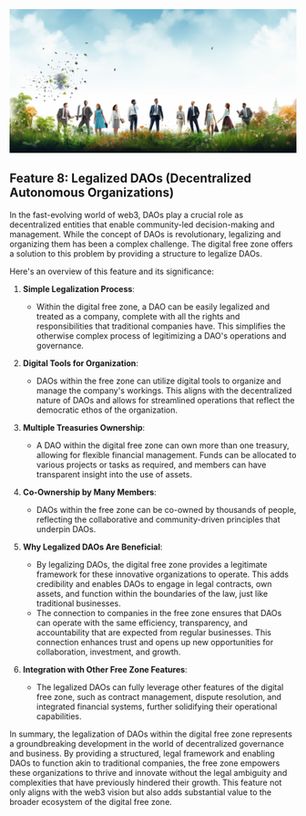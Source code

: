 
![](img/legal_dao.png)

## Feature 8: Legalized DAOs (Decentralized Autonomous Organizations)

In the fast-evolving world of web3, DAOs play a crucial role as decentralized entities that enable community-led decision-making and management. While the concept of DAOs is revolutionary, legalizing and organizing them has been a complex challenge. The digital free zone offers a solution to this problem by providing a structure to legalize DAOs. 

Here's an overview of this feature and its significance:

1. **Simple Legalization Process**: 
   * Within the digital free zone, a DAO can be easily legalized and treated as a company, complete with all the rights and responsibilities that traditional companies have. This simplifies the otherwise complex process of legitimizing a DAO's operations and governance.

2. **Digital Tools for Organization**: 
   * DAOs within the free zone can utilize digital tools to organize and manage the company's workings. This aligns with the decentralized nature of DAOs and allows for streamlined operations that reflect the democratic ethos of the organization.

3. **Multiple Treasuries Ownership**: 
   * A DAO within the digital free zone can own more than one treasury, allowing for flexible financial management. Funds can be allocated to various projects or tasks as required, and members can have transparent insight into the use of assets.

4. **Co-Ownership by Many Members**: 
   * DAOs within the free zone can be co-owned by thousands of people, reflecting the collaborative and community-driven principles that underpin DAOs.

5. **Why Legalized DAOs Are Beneficial**: 
   * By legalizing DAOs, the digital free zone provides a legitimate framework for these innovative organizations to operate. This adds credibility and enables DAOs to engage in legal contracts, own assets, and function within the boundaries of the law, just like traditional businesses.
   * The connection to companies in the free zone ensures that DAOs can operate with the same efficiency, transparency, and accountability that are expected from regular businesses. This connection enhances trust and opens up new opportunities for collaboration, investment, and growth.

6. **Integration with Other Free Zone Features**: 
   * The legalized DAOs can fully leverage other features of the digital free zone, such as contract management, dispute resolution, and integrated financial systems, further solidifying their operational capabilities.

In summary, the legalization of DAOs within the digital free zone represents a groundbreaking development in the world of decentralized governance and business. By providing a structured, legal framework and enabling DAOs to function akin to traditional companies, the free zone empowers these organizations to thrive and innovate without the legal ambiguity and complexities that have previously hindered their growth. This feature not only aligns with the web3 vision but also adds substantial value to the broader ecosystem of the digital free zone.